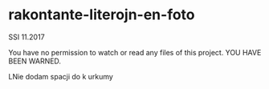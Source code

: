 # rakontante-literojn-en-foto
SSI 11.2017

You have no permission to watch or read any files of this project.
YOU HAVE BEEN WARNED.

LNie dodam spacji do k urkumy
